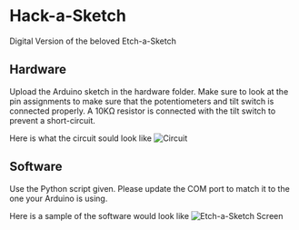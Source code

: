 # Hack-a-Sketch
Digital Version of the beloved Etch-a-Sketch

## Hardware
Upload the Arduino sketch in the hardware folder. Make sure to look at the pin assignments to make sure that the potentiometers and tilt switch is connected properly. A 10KΩ resistor is connected with the tilt switch to prevent a short-circuit.

Here is what the circuit sould look like
![Circuit](https://challengepost-s3-challengepost.netdna-ssl.com/photos/production/software_photos/001/274/600/datas/original.png)


## Software
Use the Python script given. Please update the COM port to match it to the one your Arduino is using. 

Here is a sample of the software would look like
![Etch-a-Sketch Screen](https://challengepost-s3-challengepost.netdna-ssl.com/photos/production/software_photos/001/274/601/datas/original.png)

